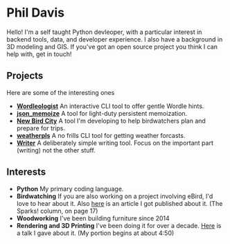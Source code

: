 # Phil Davis

Hello! I'm a self taught Python devleoper, with a particular interest in backend tools, data, and developer experience. I also have a background in 3D modeling and GIS. If you've got an open source project you think I can help with, get in touch!


## Projects
Here are some of the interesting ones
- **[Wordleologist](https://github.com/phildavis17/wordleologist)** An interactive CLI tool to offer gentle Wordle hints.
- **[json_memoize](https://github.com/phildavis17/json_memoize)** A tool for light-duty persistent memoization.
- **[New Bird City](https://github.com/phildavis17/New_Bird_City)**  A tool I'm developing to help birdwatchers plan and prepare for trips.
- **[weatherpls](https://github.com/phildavis17/weatherpls)** A no frills CLI tool for getting weather forcasts.
- **[Writer](https://github.com/phildavis17/Writer)** A deliberately simple writing tool. Focus on the important part (writing) not the other stuff.


## Interests
- **Python**  My primary coding language.
- **Birdwatching**  If you are also working on a project involving eBird, I'd love to hear about it. Also [here](http://brooklynbirdclub.org/ClapperRail/Clapper_Rail_Summer_2018.pdf) is an article I got published about it. (The Sparks! column, on page 17)
- **Woodworking** I've been building furniture since 2014
- **Rendering and 3D Printing** I've been doing it for over a decade. [Here](https://www.youtube.com/watch?v=ekt-1YH4CDs&t=465s) is a talk I gave about it. (My portion begins at about 4:50)
